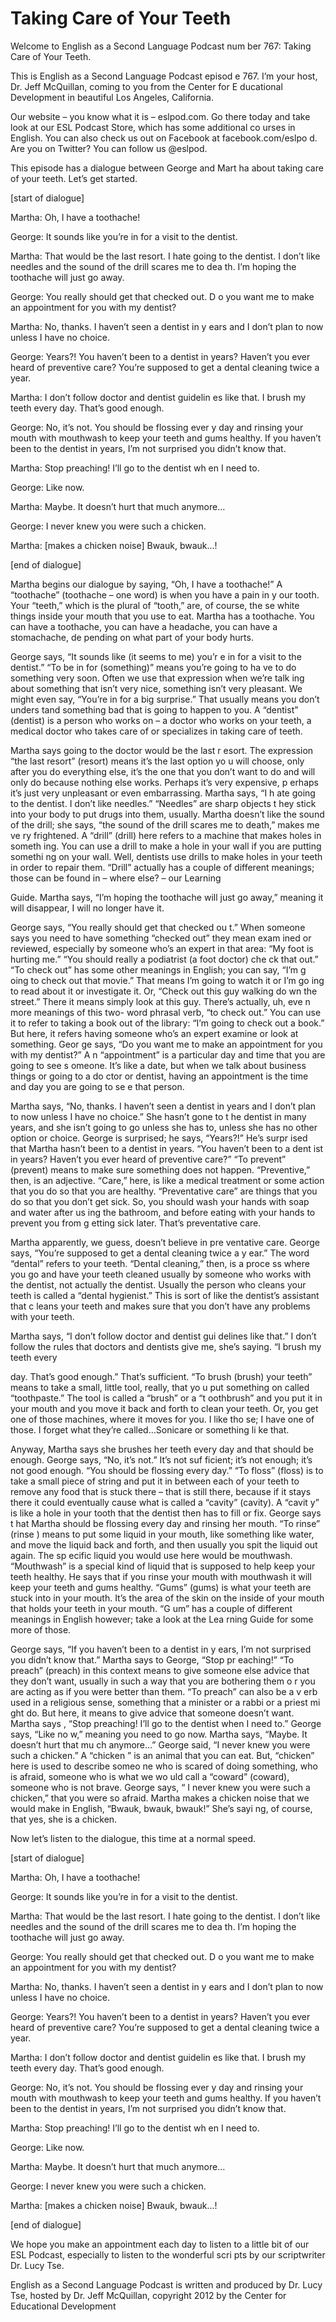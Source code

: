 # Taking Care of Your Teeth

Welcome to English as a Second Language Podcast num ber 767: Taking Care of Your Teeth.

This is English as a Second Language Podcast episod e 767.  I’m your host, Dr. Jeff McQuillan, coming to you from the Center for E ducational Development in beautiful Los Angeles, California.

Our website – you know what it is – eslpod.com.  Go  there today and take look at our ESL Podcast Store, which has some additional co urses in English.  You can also check us out on Facebook at facebook.com/eslpo d.  Are you on Twitter? You can follow us @eslpod.

This episode has a dialogue between George and Mart ha about taking care of your teeth.  Let’s get started.

[start of dialogue]

Martha:  Oh, I have a toothache!

George:  It sounds like you’re in for a visit to the dentist.

Martha:  That would be the last resort.  I hate going to the dentist.  I don’t like needles and the sound of the drill scares me to dea th.  I’m hoping the toothache will just go away.

George:  You really should get that checked out.  D o you want me to make an appointment for you with my dentist?

Martha:  No, thanks.  I haven’t seen a dentist in y ears and I don’t plan to now unless I have no choice.

George:  Years?!  You haven’t been to a dentist in years?  Haven’t you ever heard of preventive care?  You’re supposed to get a  dental cleaning twice a year.

Martha:  I don’t follow doctor and dentist guidelin es like that.  I brush my teeth every day.  That’s good enough.

George:  No, it’s not.  You should be flossing ever y day and rinsing your mouth with mouthwash to keep your teeth and gums healthy.   If you haven’t been to the dentist in years, I’m not surprised you didn’t know  that.

 Martha:  Stop preaching!  I’ll go to the dentist wh en I need to.

George:  Like now.

Martha:  Maybe.  It doesn’t hurt that much anymore…

George:  I never knew you were such a chicken.

Martha:  [makes a chicken noise] Bwauk, bwauk…!

[end of dialogue]

Martha begins our dialogue by saying, “Oh, I have a  toothache!”  A “toothache” (toothache – one word) is when you have a pain in y our tooth.  Your “teeth,” which is the plural of “tooth,” are, of course, the se white things inside your mouth that you use to eat.  Martha has a toothache.  You can have a toothache, you can have a headache, you can have a stomachache, de pending on what part of your body hurts.

George says, “It sounds like (it seems to me) you’r e in for a visit to the dentist.” “To be in for (something)” means you’re going to ha ve to do something very soon.  Often we use that expression when we’re talk ing about something that isn’t very nice, something isn’t very pleasant.  We  might even say, “You’re in for a big surprise.”  That usually means you don’t unders tand something bad that is going to happen to you.  A “dentist” (dentist) is a  person who works on – a doctor who works on your teeth, a medical doctor who takes  care of or specializes in taking care of teeth.

Martha says going to the doctor would be the last r esort.  The expression “the last resort” (resort) means it’s the last option yo u will choose, only after you do everything else, it’s the one that you don’t want to do and will only do because nothing else works.  Perhaps it’s very expensive, p erhaps it’s just very unpleasant or even embarrassing.  Martha says, “I h ate going to the dentist.  I don’t like needles.”  “Needles” are sharp objects t hey stick into your body to put drugs into them, usually.  Martha doesn’t like the sound of the drill; she says, “the sound of the drill scares me to death,” makes me ve ry frightened.  A “drill” (drill) here refers to a machine that makes holes in someth ing.  You can use a drill to make a hole in your wall if you are putting somethi ng on your wall.  Well, dentists use drills to make holes in your teeth in order to repair them.  “Drill” actually has a couple of different meanings; those can be found in  – where else? – our Learning

Guide.  Martha says, “I’m hoping the toothache will  just go away,” meaning it will disappear, I will no longer have it.

George says, “You really should get that checked ou t.”  When someone says you need to have something “checked out” they mean exam ined or reviewed, especially by someone who’s an expert in that area:  “My foot is hurting me.” “You should really a podiatrist (a foot doctor) che ck that out.”  “To check out” has some other meanings in English; you can say, “I’m g oing to check out that movie.”  That means I’m going to watch it or I’m go ing to read about it or investigate it.  Or, “Check out this guy walking do wn the street.”  There it means simply look at this guy.  There’s actually, uh, eve n more meanings of this two- word phrasal verb, “to check out.”  You can use it to refer to taking a book out of the library: “I’m going to check out a book.”  But here, it refers having someone who’s an expert examine or look at something.  Geor ge says, “Do you want me to make an appointment for you with my dentist?”  A n “appointment” is a particular day and time that you are going to see s omeone.  It’s like a date, but when we talk about business things or going to a do ctor or dentist, having an appointment is the time and day you are going to se e that person.

Martha says, “No, thanks.  I haven’t seen a dentist  in years and I don’t plan to now unless I have no choice.”  She hasn’t gone to t he dentist in many years, and she isn’t going to go unless she has to, unless she  has no other option or choice. George is surprised; he says, “Years?!”  He’s surpr ised that Martha hasn’t been to a dentist in years.  “You haven’t been to a dent ist in years?  Haven’t you ever heard of preventive care?”  “To prevent” (prevent) means to make sure something does not happen.  “Preventive,” then, is an adjective.  “Care,” here, is like a medical treatment or some action that you do  so that you are healthy. “Preventative care” are things that you do so that you don’t get sick.  So, you should wash your hands with soap and water after us ing the bathroom, and before eating with your hands to prevent you from g etting sick later.  That’s preventative care.

Martha apparently, we guess, doesn’t believe in pre ventative care.  George says, “You’re supposed to get a dental cleaning twice a y ear.”  The word “dental” refers to your teeth.  “Dental cleaning,” then, is a proce ss where you go and have your teeth cleaned usually by someone who works with the  dentist, not actually the dentist.  Usually the person who cleans your teeth is called a “dental hygienist.” This is sort of like the dentist’s assistant that c leans your teeth and makes sure that you don’t have any problems with your teeth.

Martha says, “I don’t follow doctor and dentist gui delines like that.”  I don’t follow the rules that doctors and dentists give me, she’s saying.  “I brush my teeth every

day.  That’s good enough.”  That’s sufficient.  “To  brush (brush) your teeth” means to take a small, little tool, really, that yo u put something on called “toothpaste.”  The tool is called a “brush” or a “t oothbrush” and you put it in your mouth and you move it back and forth to clean your teeth.  Or, you get one of those machines, where it moves for you.  I like tho se; I have one of those.  I forget what they’re called…Sonicare or something li ke that.

Anyway, Martha says she brushes her teeth every day  and that should be enough.  George says, “No, it’s not.”  It’s not suf ficient; it’s not enough; it’s not good enough.  “You should be flossing every day.”  “To floss” (floss) is to take a small piece of string and put it in between each of  your teeth to remove any food that is stuck there – that is still there, because if it stays there it could eventually cause what is called a “cavity” (cavity).  A “cavit y” is like a hole in your tooth that the dentist then has to fill or fix.  George says t hat Martha should be flossing every day and rinsing her mouth.  “To rinse” (rinse ) means to put some liquid in your mouth, like something like water, and move the  liquid back and forth, and then usually you spit the liquid out again.  The sp ecific liquid you would use here would be mouthwash.  “Mouthwash” is a special kind of liquid that is supposed to help keep your teeth healthy.  He says that if you rinse your mouth with mouthwash it will keep your teeth and gums healthy.   “Gums” (gums) is what your teeth are stuck into in your mouth.  It’s the area of the skin on the inside of your mouth that holds your teeth in your mouth.  “G um” has a couple of different meanings in English however; take a look at the Lea rning Guide for some more of those.

George says, “If you haven’t been to a dentist in y ears, I’m not surprised you didn’t know that.”  Martha says to George, “Stop pr eaching!”  “To preach” (preach) in this context means to give someone else  advice that they don’t want, usually in such a way that you are bothering them o r you are acting as if you were better than them.  “To preach” can also be a v erb used in a religious sense, something that a minister or a rabbi or a priest mi ght do.  But here, it means to give advice that someone doesn’t want.  Martha says , “Stop preaching!  I’ll go to the dentist when I need to.”  George says, “Like no w,” meaning you need to go now.  Martha says, “Maybe.  It doesn’t hurt that mu ch anymore…”  George said, “I never knew you were such a chicken.”  A “chicken ” is an animal that you can eat.  But, “chicken” here is used to describe someo ne who is scared of doing something, who is afraid, someone who is what we wo uld call a “coward” (coward), someone who is not brave.  George says, “ I never knew you were such a chicken,” that you were so afraid.  Martha makes a chicken noise that we would make in English, “Bwauk, bwauk, bwauk!”  She’s sayi ng, of course, that yes, she is a chicken.

Now let’s listen to the dialogue, this time at a normal speed.

[start of dialogue]

Martha:  Oh, I have a toothache!

George:  It sounds like you’re in for a visit to the dentist.

Martha:  That would be the last resort.  I hate going to the dentist.  I don’t like needles and the sound of the drill scares me to dea th.  I’m hoping the toothache will just go away.

George:  You really should get that checked out.  D o you want me to make an appointment for you with my dentist?

Martha:  No, thanks.  I haven’t seen a dentist in y ears and I don’t plan to now unless I have no choice.

George:  Years?!  You haven’t been to a dentist in years?  Haven’t you ever heard of preventive care?  You’re supposed to get a  dental cleaning twice a year.

Martha:  I don’t follow doctor and dentist guidelin es like that.  I brush my teeth every day.  That’s good enough.

George:  No, it’s not.  You should be flossing ever y day and rinsing your mouth with mouthwash to keep your teeth and gums healthy.   If you haven’t been to the dentist in years, I’m not surprised you didn’t know  that.

Martha:  Stop preaching!  I’ll go to the dentist wh en I need to.

George:  Like now.

Martha:  Maybe.  It doesn’t hurt that much anymore…

George:  I never knew you were such a chicken.

Martha:  [makes a chicken noise] Bwauk, bwauk…!

[end of dialogue]

 We hope you make an appointment each day to listen to a little bit of our ESL Podcast, especially to listen to the wonderful scri pts by our scriptwriter Dr. Lucy Tse.



English as a Second Language Podcast is written and  produced by Dr. Lucy Tse, hosted by Dr. Jeff McQuillan, copyright 2012 by the  Center for Educational Development

